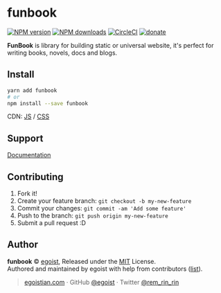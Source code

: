 # funbook 

[![NPM version](https://img.shields.io/npm/v/funbook.svg?style=flat)](https://npmjs.com/package/funbook) [![NPM downloads](https://img.shields.io/npm/dm/funbook.svg?style=flat)](https://npmjs.com/package/funbook) [![CircleCI](https://circleci.com/gh/egoist/funbook/tree/master.svg?style=shield&circle-token=a7f1239868460a608d25e9d2c7644a4fb3532953)](https://circleci.com/gh/egoist/funbook/tree/master) [![donate](https://img.shields.io/badge/$-donate-ff69b4.svg?maxAge=2592000&style=flat)](https://github.com/egoist/donate)

**FunBook** is library for building static or universal website, it's perfect for writing books, novels, docs and blogs.

## Install

```bash
yarn add funbook
# or
npm install --save funbook
```

CDN: [JS](https://unpkg.com/funbook/dist/funbook.js) / [CSS](https://unpkg.com/funbook/dist/funbook.css)

## Support

[Documentation](https://funbook.js.org)

## Contributing

1. Fork it!
2. Create your feature branch: `git checkout -b my-new-feature`
3. Commit your changes: `git commit -am 'Add some feature'`
4. Push to the branch: `git push origin my-new-feature`
5. Submit a pull request :D


## Author

**funbook** © [egoist](https://github.com/egoist), Released under the [MIT](./LICENSE) License.<br>
Authored and maintained by egoist with help from contributors ([list](https://github.com/egoist/funbook/contributors)).

> [egoistian.com](https://egoistian.com) · GitHub [@egoist](https://github.com/egoist) · Twitter [@rem_rin_rin](https://twitter.com/rem_rin_rin)
